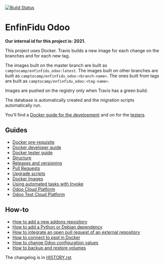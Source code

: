 [![Build Status](https://travis-ci.com/camptocamp/enfinfidu_odoo.svg?token=3A3ZhwttEcmdqp7JzQb7&branch=master)](https://travis-ci.com/camptocamp/enfinfidu_odoo)

# EnfinFidu Odoo

**Our internal id for this project is: 2021.**

This project uses Docker.
Travis builds a new image for each change on the branches and for each new tag.

The images built on the master branch are built as `camptocamp/enfinfidu_odoo:latest`.
The images built on other branches are built as `camptocamp/enfinfidu_odoo:<branch-name>`.
The ones built from tags are built as `camptocamp/enfinfidu_odoo:<tag-name>`.

Images are pushed on the registry only when Travis has a green build.

The database is automatically created and the migration scripts
automatically run.

You'll find a [Docker guide for the development](./docs/docker-dev.md) and on for the [testers](./docs/docker-test.md).

## Guides

* [Docker pre-requisite](./docs/prerequisites.md)
* [Docker developer guide](./docs/docker-dev.md)
* [Docker tester guide](./docs/docker-test.md)
* [Structure](./docs/structure.md)
* [Releases and versioning](./docs/releases.md)
* [Pull Requests](./docs/pull-requests.md)
* [Upgrade scripts](./docs/upgrade-scripts.md)
* [Docker Images](./docs/docker-images.md)
* [Using automated tasks with Invoke](./docs/invoke.md)
* [Odoo Cloud Platform](./docs/odoo-cloud-platform.md)
* [Odoo Test Cloud Platform](./docs/odoo-test-cloud-platform.md)

## How-to

* [How to add a new addons repository](./docs/how-to-add-repo.md)
* [How to add a Python or Debian dependency](./docs/how-to-add-dependency.md)
* [How to integrate an open pull request of an external repository](./docs/how-to-integrate-pull-request.md)
* [How to connect to psql in Docker](./docs/how-to-connect-to-docker-psql.md)
* [How to change Odoo configuration values](./docs/how-to-set-odoo-configuration-values.md)
* [How to backup and restore volumes](./docs/how-to-backup-and-restore-volumes.md)

The changelog is in [HISTORY.rst](HISTORY.rst).
